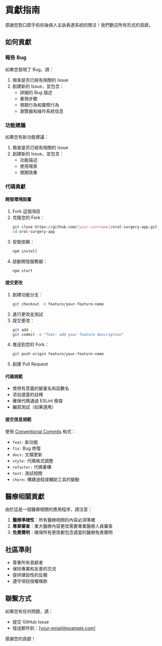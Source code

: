 # 貢獻指南

感謝您對口腔手術術後病人主訴表達系統的關注！我們歡迎所有形式的貢獻。

## 如何貢獻

### 報告 Bug

如果您發現了 Bug，請：

1. 檢查是否已經有相關的 Issue
2. 創建新的 Issue，並包含：
   - 詳細的 Bug 描述
   - 重現步驟
   - 預期行為和實際行為
   - 瀏覽器和操作系統信息

### 功能建議

如果您有新功能建議：

1. 檢查是否已經有相關的 Issue
2. 創建新的 Issue，並包含：
   - 功能描述
   - 使用場景
   - 預期效果

### 代碼貢獻

#### 開發環境設置

1. Fork 這個項目
2. 克隆您的 Fork：
   ```bash
   git clone https://github.com/[your-username]/oral-surgery-app.git
   cd oral-surgery-app
   ```
3. 安裝依賴：
   ```bash
   npm install
   ```
4. 啟動開發服務器：
   ```bash
   npm start
   ```

#### 提交更改

1. 創建功能分支：
   ```bash
   git checkout -b feature/your-feature-name
   ```
2. 進行更改並測試
3. 提交更改：
   ```bash
   git add .
   git commit -m "feat: add your feature description"
   ```
4. 推送到您的 Fork：
   ```bash
   git push origin feature/your-feature-name
   ```
5. 創建 Pull Request

#### 代碼規範

- 使用有意義的變量名和函數名
- 添加適當的註釋
- 確保代碼通過 ESLint 檢查
- 編寫測試（如果適用）

#### 提交信息規範

使用 [Conventional Commits](https://www.conventionalcommits.org/) 格式：

- `feat:` 新功能
- `fix:` Bug 修復
- `docs:` 文檔更新
- `style:` 代碼格式調整
- `refactor:` 代碼重構
- `test:` 測試相關
- `chore:` 構建過程或輔助工具的變動

## 醫療相關貢獻

由於這是一個醫療相關的應用程序，請注意：

1. **醫療準確性**：所有醫療相關的內容必須準確
2. **專業審查**：重大醫療內容更改需要專業醫療人員審查
3. **免責聲明**：確保所有更改都包含適當的醫療免責聲明

## 社區準則

- 尊重所有貢獻者
- 保持專業和友善的交流
- 提供建設性的反饋
- 遵守項目授權條款

## 聯繫方式

如果您有任何問題，請：
- 提交 GitHub Issue
- 發送郵件到：[your-email@example.com]

感謝您的貢獻！
